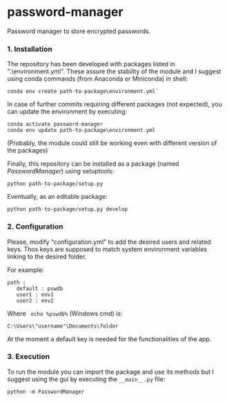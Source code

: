 # password-manager
Password manager to store encrypted passwords.

### 1. Installation
The repository has been developed with packages listed in ".\environment.yml". These assure the stability of the module and I suggest using conda commands (from Anaconda or Miniconda) in shell:

```
conda env create path-to-package\environment.yml`
```

In case of further commits requiring different packages (not expected), you can update the environment by executing:

```
conda activate password-manager
conda env update path-to-package\environment.yml
```
(Probably, the module could still be working even with different version of the packages)

Finally, this repository can be installed as a package (named _PasswordManager_) using setuptools:

```
python path-to-package/setup.py
```

Eventually, as an editable package:

```
python path-to-package/setup.py develop
```

### 2. Configuration

Please, modify "configuration.yml" to add the desired users and related keys.
Thos keys are supposed to match system environment variables linking to the desired folder.

For example:

```
path : 
   default : pswdb
   user1 : env1
   user2 : env2
```

Where ` echo %pswdb%` (Windows cmd) is:

```
C:\Users\"username"\Documents\folder
```

At the moment a default key is needed for the functionalities of the app.

### 3. Execution

To run the module you can import the package and use its methods but I suggest using the gui by executing the `__main__.py` file:

```
python -m PasswordManager
```
